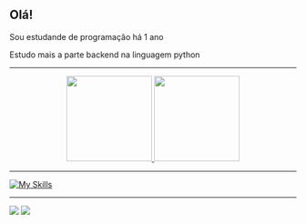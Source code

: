 ## Olá!
<p> Sou estudande de programação há 1 ano</p>
<p> Estudo mais a parte backend na linguagem python</p>

---

<div align="center">
  <a href="https://github.com/Enzo-Felippo">
  <img height="150em" src="https://github-readme-stats.vercel.app/api?username=Enzo-Felippo&show_icons=true&theme=dracula&include_all_commits=true&count_private=true"/>
  <img height="150em" src="https://github-readme-stats.vercel.app/api/top-langs/?username=Enzo-Felippo&layout=compact&langs_count=7&theme=dracula"/>
</div>

---

[![My Skills](https://skillicons.dev/icons?i=python,js,html,css,figma,git,docker,postgres,c&theme=dark)](https://skillicons.dev)
 
---

<div>
  <a href = "mailto:enzofelippo4@gmail.com"><img src="https://img.shields.io/badge/-Gmail-%23333?style=for-the-badge&logo=gmail&logoColor=white" target="_blank"></a>
  <a href="https://www.linkedin.com/in/enzo-felippo" target="_blank"><img src="https://img.shields.io/badge/-LinkedIn-%230077B5?style=for-the-badge&logo=linkedin&logoColor=white" target="_blank"></a>
</div>
